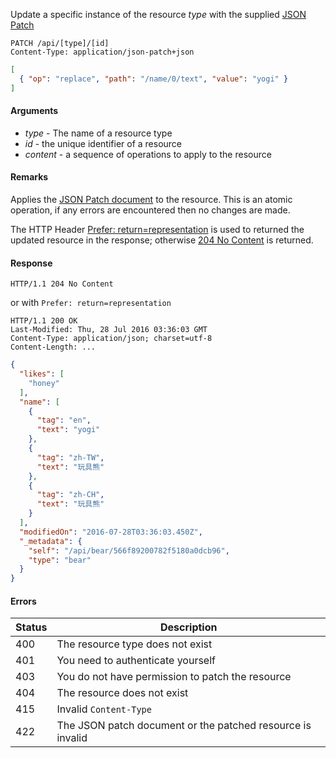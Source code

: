 Update a specific instance of the resource *type* with the supplied [JSON Patch](https://tools.ietf.org/html/rfc6902)

````HTTP
PATCH /api/[type]/[id]
Content-Type: application/json-patch+json
````

````json
[
  { "op": "replace", "path": "/name/0/text", "value": "yogi" }
]
````

#### Arguments

- *type* - The name of a resource type
- *id* - the unique identifier of a resource
- *content* - a sequence of operations to apply to the resource

#### Remarks

Applies the [JSON Patch document](https://tools.ietf.org/html/rfc6902) to the resource.  This is an atomic operation, if any errors are encountered then no changes are made.

The HTTP Header [Prefer: return=representation](https://tools.ietf.org/html/rfc7240) is used to returned the updated resource in the response; otherwise [204 No Content](https://www.w3.org/Protocols/rfc2616/rfc2616-sec10.html#sec10.2.5) is returned.

#### Response

````HTTP
HTTP/1.1 204 No Content
````

or with `Prefer: return=representation`

````HTTP
HTTP/1.1 200 OK
Last-Modified: Thu, 28 Jul 2016 03:36:03 GMT
Content-Type: application/json; charset=utf-8
Content-Length: ...
````

````json
{
  "likes": [
    "honey"
  ],
  "name": [
    {
      "tag": "en",
      "text": "yogi"
    },
    {
      "tag": "zh-TW",
      "text": "玩具熊"
    },
    {
      "tag": "zh-CH",
      "text": "玩具熊"
    }
  ],
  "modifiedOn": "2016-07-28T03:36:03.450Z",
  "_metadata": {
    "self": "/api/bear/566f89200782f5180a0dcb96",
    "type": "bear"
  }
}
````

#### Errors

Status | Description
------ | -----------
400 | The resource type does not exist
401 | You need to authenticate yourself
403 | You do not have permission to patch the resource
404 | The resource does not exist
415 | Invalid `Content-Type`
422 | The JSON patch document or the patched resource is invalid


